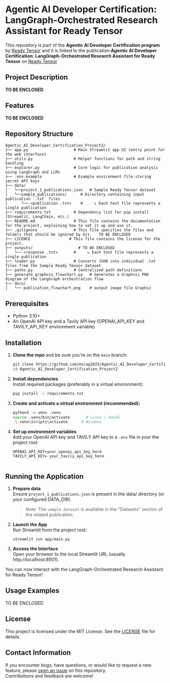 # Agentic AI Developer Certification: LangGraph-Orchestrated Research Assistant for Ready Tensor

This repository is part of the **Agentic AI Developer Certification program** by [Ready Tensor](https://www.readytensor.ai)
and it is linked to the publication:**Agentic AI Developer Certification: LangGraph-Orchestrated Research Assistant for Ready Tensor** on [Ready Tensor](https://www.readytensor.ai)


## Project Description  
**TO BE ENCLOSED**   


## Features  
**TO BE ENCLOSED**    


## Repository Structure  
```
Agentic_AI_Developer_Certification_Project2/
├── app.py                    # Main Streamlit app UI (entry point for the web interface)
├── utils.py                  # Helper functions for path and string handling
├── explorer.py               # Core logic for publication analysis using LangGraph and LLMs
├── .env.example              # Example environment file storing secret API keys
├── data/                     
│   └──project_1_publications.json   # Sample Ready Tensor dataset
│   └──sample_publications/      # Directory containing input publication `.txt` files
│      └── <publication .txt>    #     ↳ Each text file represents a single publication
├── requirements.txt          # Dependency list for pip install (Streamlit, LangChain, etc.)
├── README.md          	      # This file contains the documentation for the project, explaining how to set it up and use it.
├── .gitignore        	      # This file specifies the files and folders that should be ignored by Git.   TO BE ENCLOSED 
├── LICENCE    	            # This file contains the license for the project.
├── outputs/    	            # TO BE ENCLOSED 
│   └── <response .txt>       #     ↳ Each text file represents a single publication
├── loader.py                 # Converts JSON into individual .txt files from the Sample Ready Tensor dataset
├── paths.py                  # Centralized path definitions
├── generate_graphviz_flowchart.py   # Generates a Graphviz PNG diagram of the LangGraph orchestration flow
├── docs/
│   └── publication_flowchart.png    # output image file Graphiz

```
 

## Prerequisites
* Python 3.10+
* An OpenAI API key and a Tavily API key (OPENAI_API_KEY and TAVILY_API_KEY environment variable) 


## Installation
1. **Clone the repo** and be sure you're on the `main` branch:

   ```bash
   git clone https://github.com/micag2025/Agentic_AI_Developer_Certification_Project2
   cd Agentic_AI_Developer_Certification_Project2  
   ```
2. **Install dependencies**   
   Install required packages (preferably in a virtual environment):

   ```bash
   pip install -r requirements.txt
   ```
3. **Create and activate a virtual environment (recommended):**      
   
    ```bash
   python3 -m venv .venv
   source .venv/bin/activate       # Linux / macOS
   .\.venv\Scripts\activate      # Windows
   ```
3. **Set up environment variables**  
   Add your OpenAI API key and TAVILY API key  to a `.env` file in your the project root:

   ```env
   OPENAI_API_KEY=your_openai_api_key_here
   TAVILY_API_KEY= your_tavily_api_key_here
 
   ```
## Running the Application  
1. **Prepare data**    
   Ensure `project_1_publications.json` is present in the data/ directory (or your configured DATA_DIR).
      > _Note:_ The `sample dataset` is available in the "Datasets" section of the related publication.

3. **Launch the App**     
   Run Streamlit from the project root:  
  
   ```
   streamlit run app/main.py
   ```
   
4. **Access the Interface**          
   Open your browser to the local Streamlit URL (usually http://localhost:8501).        

You can now interact with the LangGraph-Orchestrated Research Assistant for Ready Tensor!  


## Usage Examples 
TO BE ENCLOSED 

## License
This project is licensed under the MIT License. See the [LICENSE](LICENSE) file for details.


## Contact Information 
If you encounter bugs, have questions, or would like to request a new feature, please [open an issue](https://github.com/micag2025/Agentic_AI_Developer_Certification_Project2/issues) on this repository.  
Contributions and feedback are welcome!


